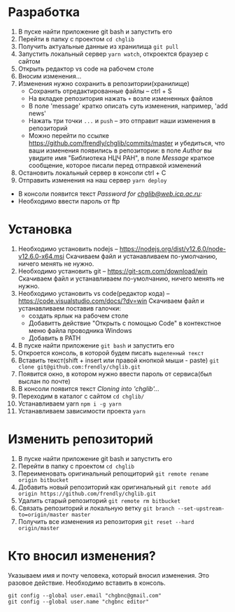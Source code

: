 # Разработка
1. В пуске найти приложение git bash и запустить его
2. Перейти в папку с проектом `cd chglib`
3. Получить актуальные данные из хранилища `git pull`
4. Запустить локальный сервер `yarn watch`, откроектся браузер с сайтом
5. Открыть редактор vs code на рабочем столе
6. Вносим изменения...
7. Изменения нужно сохранить в репозитории(хранилище)
    * Сохранить отредактированные файлы – ctrl + S
    * На вкладке репозитория нажать `+` возле измененных файлов
    * В поле 'message' кратко описать суть изменения, например, 'add news'
    * Нажать три точки `...` и `push` – это отправит наши изменения в репозиторий
    * Можно перейти по ссылке https://github.com/frendly/chglib/commits/master и убедиться, что ваши изменения появились в репозитории: в поле _Author_ вы увидите имя "Библиотека НЦЧ РАН", в поле _Message_ краткое сообщение, которое писали перед отправкой изменений
8. Остановить локальный сервер в консоли ctrl + C
9. Отправить изменения на наш сервер `yarn deploy`
  * В консоли появится текст _Password for chglib@web.icp.ac.ru:_
  * Необходимо ввести пароль от ftp

# Установка
1. Необходимо установить nodejs – https://nodejs.org/dist/v12.6.0/node-v12.6.0-x64.msi
Скачиваем файл и устанавливаем по-умолчанию, ничего менять не нужно.
2. Необходимо установить git – https://git-scm.com/download/win
Скачиваем файл и устанавливаем по-умолчанию, ничего менять не нужно.
3. Необходимо установить vs code(редактор кода) – https://code.visualstudio.com/docs/?dv=win
  Скачиваем файл и устанавливаем поставив галочки:
    * создать ярлык на рабочем столе
    * Добавитть действие "Открыть с помощью Code" в контекстное меню файла проводника Windows
    * Добавить в PATH
4. В пуске найти приложение `git bash` и запустить его
5. Откроется консоль, в которой будем писать `выделенный текст`
6. Вставить текст(shift + insert или правой кнопкой мыши - paste) `git clone git@github.com:frendly/chglib.git`
7. Появится окно, в котором нужно ввести пароль от сервиса(был выслан по почте)
8. В консоли появится текст _Cloning into 'chglib'..._
9. Переходим в каталог с сайтом `cd chglib/`
10. Устанавливаем yarn `npm i -g yarn`
11. Устанавливаем зависимости проекта `yarn`

# Изменить репозиторий
1. В пуске найти приложение git bash и запустить его
2. Перейти в папку с проектом `cd chglib`
3. Переименовать оригинальный репощиторий `git remote rename origin bitbucket`
4. Добавить новый репозиторий как оригинальный `git remote add origin https://github.com/frendly/chglib.git`
5. Удалить старый репозиторий `git remote rm bitbucket`
6. Связать репозиторий и локальную ветку `git branch --set-upstream-to=origin/master master`
7. Получить все изменения из репозитория `git reset --hard origin/master`

# Кто вносил изменения?
Указываем имя и почту человека, который вносил изменения.
Это разовое действие. Необходимо вставить в консоль.

```
git config --global user.email "chgbnc@gmail.com"
git config --global user.name "chgbnc editor"
```